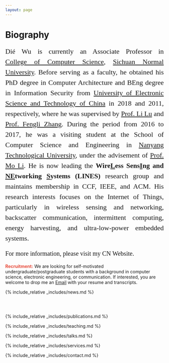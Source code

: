 ```yaml
---
layout: page
---
```


<h1>Biography</h1> 

<div style="font: 22px/1.5 Crimson Pro, serif; text-align:justify">
Dié Wu is currently an Associate Professor in <a href="https://cs.sicnu.edu.cn/">College of Computer Science</a>, <a href="https://www.sicnu.edu.cn/">Sichuan Normal University</a>. Before serving as a faculty, he obtained his PhD degree in Computer Architecture and BEng degree in Information Security from <a href="https://www.uestc.edu.cn">University of Electronic Science and Technology of China</a> in 2018 and 2011, respectively, where he was supervised by <a href="https://www.scse.uestc.edu.cn/info/1081/12001.htm">Prof. Li Lu</a> and <a href="https://sise.uestc.edu.cn/info/1035/5658.htm">Prof. Fengli Zhang</a>. During the period from 2016 to 2017, he was a visiting student at the School of Computer Science and Engineering in <a href="https://www.ntu.edu.sg/">Nanyang Technological University</a>, under the advisement of <a href="https://cse.hkust.edu.hk/~lim/">Prof. Mo Li</a>. He is now leading the <b>Wire<u>L</u>ess Sens<u>I</u>ng and <u>NE</u>tworking <u>S</u>ystems (LINES)</b> research group and maintains membership in CCF, IEEE, and ACM. His research interests focuses on the Internet of Things, particularly in wireless sensing and networking, backscatter communication, intermittent computing, energy harvesting, and ultra-low-power embedded systems. 
</div>
<br>
<div style="font: 20px/1.5 Crimson Pro, serif; text-align:justify">
For more information, please visit my CN Website.
</div>
<br>
<b style="color: #E74C3C">Recruitment:</b> We are looking for self-motivated undergraduate/postgraduate students with a background in computer science, electronic engineering, or communication. If interested, you are welcome to drop me an <a href="mailto:wd@sicnu.edu.cn">Email</a> with your resume and transcripts.


{% include_relative _includes/news.md %}

<div style="margin-top: 60px;"></div>

{% include_relative _includes/publications.md %}

{% include_relative _includes/teaching.md %}

{% include_relative _includes/talks.md %}

{% include_relative _includes/services.md %}

{% include_relative _includes/contact.md %}
